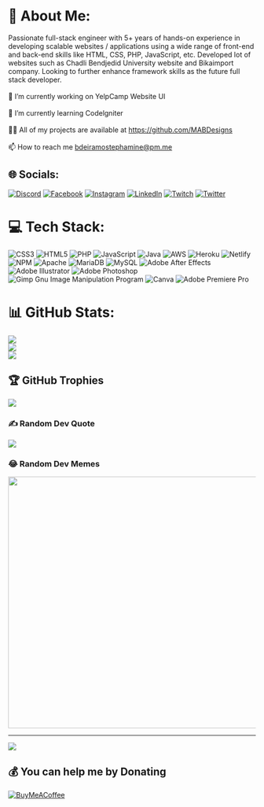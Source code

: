 # 💫 About Me:
Passionate full-stack engineer with 5+ years of hands-on experience in developing scalable websites / applications using a wide range of front-end and back-end skills like HTML, CSS, PHP, JavaScript, etc. Developed lot of websites such as Chadli Bendjedid University website and Bikaimport company. Looking to further enhance framework skills as the future full stack developer.<br><br>    🔭 I’m currently working on YelpCamp Website UI<br><br>    🌱 I’m currently learning Codelgniter<br><br>    👨‍💻 All of my projects are available at https://github.com/MABDesigns<br><br>    📫 How to reach me bdeiramostephamine@pm.me<br>


## 🌐 Socials:
[![Discord](https://img.shields.io/badge/Discord-%237289DA.svg?logo=discord&logoColor=white)](htttps://discord.gg/5tJjhTuqfF) [![Facebook](https://img.shields.io/badge/Facebook-%231877F2.svg?logo=Facebook&logoColor=white)](https://facebook.com/likeab0ss1) [![Instagram](https://img.shields.io/badge/Instagram-%23E4405F.svg?logo=Instagram&logoColor=white)](https://instagram.com/m4b_007) [![LinkedIn](https://img.shields.io/badge/LinkedIn-%230077B5.svg?logo=linkedin&logoColor=white)](https://linkedin.com/in/m4b007) [![Twitch](https://img.shields.io/badge/Twitch-%239146FF.svg?logo=Twitch&logoColor=white)](https://twitch.tv/xcreiz) [![Twitter](https://img.shields.io/badge/Twitter-%231DA1F2.svg?logo=Twitter&logoColor=white)](https://twitter.com/mbdeira) 

# 💻 Tech Stack:
![CSS3](https://img.shields.io/badge/css3-%231572B6.svg?style=for-the-badge&logo=css3&logoColor=white) ![HTML5](https://img.shields.io/badge/html5-%23E34F26.svg?style=for-the-badge&logo=html5&logoColor=white) ![PHP](https://img.shields.io/badge/php-%23777BB4.svg?style=for-the-badge&logo=php&logoColor=white) ![JavaScript](https://img.shields.io/badge/javascript-%23323330.svg?style=for-the-badge&logo=javascript&logoColor=%23F7DF1E) ![Java](https://img.shields.io/badge/java-%23ED8B00.svg?style=for-the-badge&logo=java&logoColor=white) ![AWS](https://img.shields.io/badge/AWS-%23FF9900.svg?style=for-the-badge&logo=amazon-aws&logoColor=white) ![Heroku](https://img.shields.io/badge/heroku-%23430098.svg?style=for-the-badge&logo=heroku&logoColor=white) ![Netlify](https://img.shields.io/badge/netlify-%23000000.svg?style=for-the-badge&logo=netlify&logoColor=#00C7B7) ![NPM](https://img.shields.io/badge/NPM-%23000000.svg?style=for-the-badge&logo=npm&logoColor=white) ![Apache](https://img.shields.io/badge/apache-%23D42029.svg?style=for-the-badge&logo=apache&logoColor=white) ![MariaDB](https://img.shields.io/badge/MariaDB-003545?style=for-the-badge&logo=mariadb&logoColor=white) ![MySQL](https://img.shields.io/badge/mysql-%2300f.svg?style=for-the-badge&logo=mysql&logoColor=white) ![Adobe After Effects](https://img.shields.io/badge/Adobe%20After%20Effects-9999FF.svg?style=for-the-badge&logo=Adobe%20After%20Effects&logoColor=white) ![Adobe Illustrator](https://img.shields.io/badge/adobeillustrator-%23FF9A00.svg?style=for-the-badge&logo=adobeillustrator&logoColor=white) ![Adobe Photoshop](https://img.shields.io/badge/adobephotoshop-%2331A8FF.svg?style=for-the-badge&logo=adobephotoshop&logoColor=white) ![Gimp Gnu Image Manipulation Program](https://img.shields.io/badge/Gimp-657D8B?style=for-the-badge&logo=gimp&logoColor=FFFFFF) ![Canva](https://img.shields.io/badge/Canva-%2300C4CC.svg?style=for-the-badge&logo=Canva&logoColor=white) ![Adobe Premiere Pro](https://img.shields.io/badge/Adobe%20Premiere%20Pro-9999FF.svg?style=for-the-badge&logo=Adobe%20Premiere%20Pro&logoColor=white)
# 📊 GitHub Stats:
![](https://github-readme-stats.vercel.app/api?username=mabdesigns&theme=dark&hide_border=false&include_all_commits=false&count_private=false)<br/>
![](https://github-readme-streak-stats.herokuapp.com/?user=mabdesigns&theme=dark&hide_border=false)<br/>
![](https://github-readme-stats.vercel.app/api/top-langs/?username=mabdesigns&theme=dark&hide_border=false&include_all_commits=false&count_private=false&layout=compact)

## 🏆 GitHub Trophies
![](https://github-profile-trophy.vercel.app/?username=mabdesigns&theme=darkhub&no-frame=false&no-bg=false&margin-w=4)

### ✍️ Random Dev Quote
![](https://quotes-github-readme.vercel.app/api?type=horizontal&theme=tokyonight)

### 😂 Random Dev Memes
<img src="https://random-memer.herokuapp.com/" width="512px"/>

---
[![](https://visitcount.itsvg.in/api?id=mabdesigns&icon=5&color=6)](https://visitcount.itsvg.in)

  ## 💰 You can help me by Donating
  [![BuyMeACoffee](https://img.shields.io/badge/Buy%20Me%20a%20Coffee-ffdd00?style=for-the-badge&logo=buy-me-a-coffee&logoColor=black)](https://buymeacoffee.com/m4bdesigns) 

  <!-- Proudly created with GPRM ( https://gprm.itsvg.in ) -->
  
